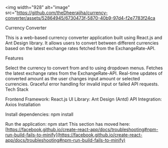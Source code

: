 
<img width="928" alt="image" src="https://github.com/theDheerajjha/currency-converter/assets/52864945/6730473f-5870-40b9-97d4-f2e7783f24ca



Currency Converter

This is a web-based currency converter application built using React.js and Ant Design library. It allows users to convert between different currencies based on the latest exchange rates fetched from the ExchangeRate-API.

Features

Select the currency to convert from and to using dropdown menus.
Fetches the latest exchange rates from the ExchangeRate-API.
Real-time updates of converted amount as the user changes input amount or selected currencies.
Graceful error handling for invalid input or failed API requests.
Tech Stack

Frontend Framework: React.js
UI Library: Ant Design (Antd)
API Integration: Axios
Installation

Install dependencies:
npm install

Run the application:
npm start
This section has moved here: [https://facebook.github.io/create-react-app/docs/troubleshooting#npm-run-build-fails-to-minify](https://facebook.github.io/create-react-app/docs/troubleshooting#npm-run-build-fails-to-minify)

 

